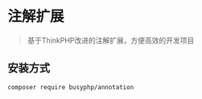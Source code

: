 注解扩展
===============

> 基于ThinkPHP改进的注解扩展，方便高效的开发项目

## 安装方式

```shell script
composer require busyphp/annotation
```
